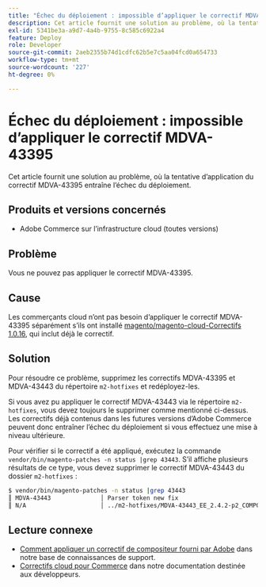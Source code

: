 ```yaml
---
title: "Échec du déploiement : impossible d’appliquer le correctif MDVA-43395"
description: Cet article fournit une solution au problème, où la tentative d’application du correctif MDVA-43395 entraîne l’échec du déploiement.
exl-id: 5341be3a-a9d7-4a4b-9755-8c585c6922a4
feature: Deploy
role: Developer
source-git-commit: 2aeb2355b74d1cdfc62b5e7c5aa04fcd0a654733
workflow-type: tm+mt
source-wordcount: '227'
ht-degree: 0%

---
```


# Échec du déploiement : impossible d’appliquer le correctif MDVA-43395

Cet article fournit une solution au problème, où la tentative d’application du correctif MDVA-43395 entraîne l’échec du déploiement.

## Produits et versions concernés

* Adobe Commerce sur l’infrastructure cloud (toutes versions)

## Problème

Vous ne pouvez pas appliquer le correctif MDVA-43395.

## Cause

Les commerçants cloud n’ont pas besoin d’appliquer le correctif MDVA-43395 séparément s’ils ont installé [magento/magento-cloud-Correctifs 1.0.16](https://experienceleague.adobe.com/fr/docs/commerce-cloud-service/user-guide/release-notes/cloud-patches#v1016), qui inclut déjà le correctif.

## Solution

Pour résoudre ce problème, supprimez les correctifs MDVA-43395 et MDVA-43443 du répertoire `m2-hotfixes` et redéployez-les.

Si vous avez pu appliquer le correctif MDVA-43443 via le répertoire `m2-hotfixes`, vous devez toujours le supprimer comme mentionné ci-dessus. Les correctifs déjà contenus dans les futures versions d’Adobe Commerce peuvent donc entraîner l’échec du déploiement si vous effectuez une mise à niveau ultérieure.

Pour vérifier si le correctif a été appliqué, exécutez la commande `vendor/bin/magento-patches -n status |grep 43443`.
S’il affiche plusieurs résultats de ce type, vous devez supprimer le correctif MDVA-43443 du dossier `m2-hotfixes` :

```bash
$ vendor/bin/magento-patches -n status |grep 43443
║ MDVA-43443              │ Parser token new fix                                         │ Other           │ Adobe Commerce Support │ Applied     │ Patch type: Required                                     ║
║ N/A                     │ ../m2-hotfixes/MDVA-43443_EE_2.4.2-p2_COMPOSER_v1.patch      │ Other           │ Local                  │ Applied     │ Patch type: Custom                                       ║
```

## Lecture connexe

* [Comment appliquer un correctif de compositeur fourni par Adobe](/help/how-to/general/how-to-apply-a-composer-patch-provided-by-magento.md) dans notre base de connaissances de support.
* [Correctifs cloud pour Commerce](https://experienceleague.adobe.com/fr/docs/commerce-cloud-service/user-guide/release-notes/cloud-patches#v1016) dans notre documentation destinée aux développeurs.

